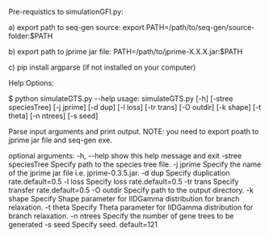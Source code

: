 Pre-requistics to simulationGFI.py:

a) export path to seq-gen source:
	export PATH=/path/to/seq-gen/source-folder:$PATH

b) export path to jprime jar file:
	PATH=/path/to/jprime-X.X.X.jar:$PATH
	
c) pip install argparse (if not installed on your computer)


Help Options:

$ python simulateGTS.py --help
usage: simulateGTS.py [-h] [-stree speciesTree] [-j jprime] [-d dup] [-l loss]
                      [-tr trans] [-O outdir] [-k shape] [-t theta]
                      [-n ntrees] [-s seed]

Parse input arguments and print output. NOTE: you need to export poath to
jprime jar file and seq-gen exe.

optional arguments:
  -h, --help          show this help message and exit
  -stree speciesTree  Specify path to the species tree file.
  -j jprime           Specify the name of the jprime jar file i.e.
                      jprime-0.3.5.jar.
  -d dup              Specify duplication rate.default=0.5
  -l loss             Specify loss rate.default=0.5
  -tr trans           Specify transfer rate.default=0.5
  -O outdir           Specify path to the output directory.
  -k shape            Specify Shape parameter for IIDGamma distribution for
                      branch relaxation.
  -t theta            Specify Theta parameter for IIDGamma distribution for
                      branch relaxation.
  -n ntrees           Specify the number of gene trees to be generated
  -s seed             Specify seed. default=121